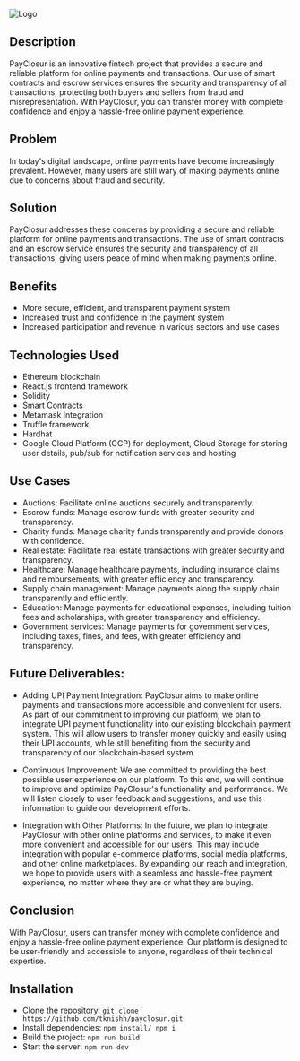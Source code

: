 
![Logo](https://user-images.githubusercontent.com/78642104/232325769-5b27eed1-6fa9-4784-b15c-b59c5f97527b.jpeg)

## Description
PayClosur is an innovative fintech project that provides a secure and reliable platform for online payments and transactions. Our use of smart contracts and escrow services ensures the security and transparency of all transactions, protecting both buyers and sellers from fraud and misrepresentation. With PayClosur, you can transfer money with complete confidence and enjoy a hassle-free online payment experience.

## Problem
In today's digital landscape, online payments have become increasingly prevalent. However, many users are still wary of making payments online due to concerns about fraud and security.

## Solution
PayClosur addresses these concerns by providing a secure and reliable platform for online payments and transactions. The use of smart contracts and an escrow service ensures the security and transparency of all transactions, giving users peace of mind when making payments online.

## Benefits
- More secure, efficient, and transparent payment system
- Increased trust and confidence in the payment system
- Increased participation and revenue in various sectors and use cases

## Technologies Used
- Ethereum blockchain
- React.js frontend framework
- Solidity
- Smart Contracts
- Metamask Integration
- Truffle framework
- Hardhat
- Google Cloud Platform (GCP) for deployment, Cloud Storage for storing user details, pub/sub for notification services and hosting

## Use Cases
- Auctions: Facilitate online auctions securely and transparently.
- Escrow funds: Manage escrow funds with greater security and transparency.
- Charity funds: Manage charity funds transparently and provide donors with confidence.
- Real estate: Facilitate real estate transactions with greater security and transparency.
- Healthcare: Manage healthcare payments, including insurance claims and reimbursements, with greater efficiency and transparency.
- Supply chain management: Manage payments along the supply chain transparently and efficiently.
- Education: Manage payments for educational expenses, including tuition fees and scholarships, with greater transparency and efficiency.
- Government services: Manage payments for government services, including taxes, fines, and fees, with greater efficiency and transparency.

## Future Deliverables:

- Adding UPI Payment Integration:
PayClosur aims to make online payments and transactions more accessible and convenient for users. As part of our commitment to improving our platform, we plan to integrate UPI payment functionality into our existing blockchain payment system. This will allow users to transfer money quickly and easily using their UPI accounts, while still benefiting from the security and transparency of our blockchain-based system.

- Continuous Improvement:
We are committed to providing the best possible user experience on our platform. To this end, we will continue to improve and optimize PayClosur's functionality and performance. We will listen closely to user feedback and suggestions, and use this information to guide our development efforts.

- Integration with Other Platforms:
In the future, we plan to integrate PayClosur with other online platforms and services, to make it even more convenient and accessible for our users. This may include integration with popular e-commerce platforms, social media platforms, and other online marketplaces. By expanding our reach and integration, we hope to provide users with a seamless and hassle-free payment experience, no matter where they are or what they are buying.

## Conclusion
With PayClosur, users can transfer money with complete confidence and enjoy a hassle-free online payment experience. Our platform is designed to be user-friendly and accessible to anyone, regardless of their technical expertise.

## Installation
- Clone the repository: `git clone https://github.com/tknishh/payclosur.git`
- Install dependencies: `npm install/ npm i`
- Build the project: `npm run build`
- Start the server: `npm run dev`
